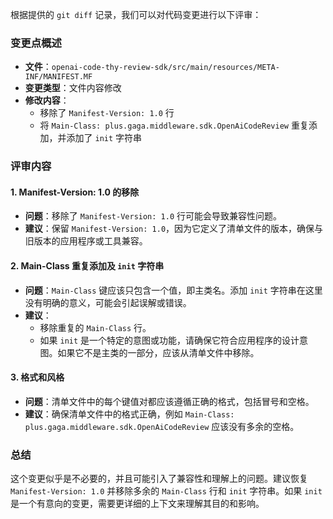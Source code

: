 根据提供的 `git diff` 记录，我们可以对代码变更进行以下评审：

### 变更点概述
- **文件**：`openai-code-thy-review-sdk/src/main/resources/META-INF/MANIFEST.MF`
- **变更类型**：文件内容修改
- **修改内容**：
  - 移除了 `Manifest-Version: 1.0` 行
  - 将 `Main-Class: plus.gaga.middleware.sdk.OpenAiCodeReview` 重复添加，并添加了 `init` 字符串

### 评审内容

#### 1. Manifest-Version: 1.0 的移除
- **问题**：移除了 `Manifest-Version: 1.0` 行可能会导致兼容性问题。
- **建议**：保留 `Manifest-Version: 1.0`，因为它定义了清单文件的版本，确保与旧版本的应用程序或工具兼容。

#### 2. Main-Class 重复添加及 `init` 字符串
- **问题**：`Main-Class` 键应该只包含一个值，即主类名。添加 `init` 字符串在这里没有明确的意义，可能会引起误解或错误。
- **建议**：
  - 移除重复的 `Main-Class` 行。
  - 如果 `init` 是一个特定的意图或功能，请确保它符合应用程序的设计意图。如果它不是主类的一部分，应该从清单文件中移除。

#### 3. 格式和风格
- **问题**：清单文件中的每个键值对都应该遵循正确的格式，包括冒号和空格。
- **建议**：确保清单文件中的格式正确，例如 `Main-Class: plus.gaga.middleware.sdk.OpenAiCodeReview` 应该没有多余的空格。

### 总结
这个变更似乎是不必要的，并且可能引入了兼容性和理解上的问题。建议恢复 `Manifest-Version: 1.0` 并移除多余的 `Main-Class` 行和 `init` 字符串。如果 `init` 是一个有意向的变更，需要更详细的上下文来理解其目的和影响。